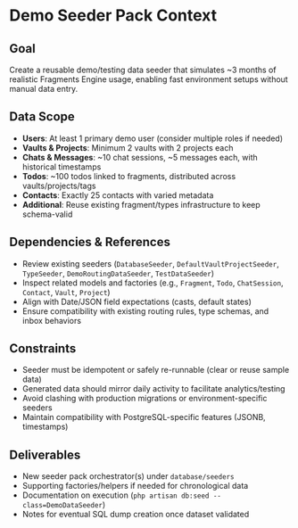 # Demo Seeder Pack Context

## Goal
Create a reusable demo/testing data seeder that simulates ~3 months of realistic Fragments Engine usage, enabling fast environment setups without manual data entry.

## Data Scope
- **Users**: At least 1 primary demo user (consider multiple roles if needed)
- **Vaults & Projects**: Minimum 2 vaults with 2 projects each
- **Chats & Messages**: ~10 chat sessions, ~5 messages each, with historical timestamps
- **Todos**: ~100 todos linked to fragments, distributed across vaults/projects/tags
- **Contacts**: Exactly 25 contacts with varied metadata
- **Additional**: Reuse existing fragment/types infrastructure to keep schema-valid

## Dependencies & References
- Review existing seeders (`DatabaseSeeder`, `DefaultVaultProjectSeeder`, `TypeSeeder`, `DemoRoutingDataSeeder`, `TestDataSeeder`)
- Inspect related models and factories (e.g., `Fragment`, `Todo`, `ChatSession`, `Contact`, `Vault`, `Project`)
- Align with Date/JSON field expectations (casts, default states)
- Ensure compatibility with existing routing rules, type schemas, and inbox behaviors

## Constraints
- Seeder must be idempotent or safely re-runnable (clear or reuse sample data)
- Generated data should mirror daily activity to facilitate analytics/testing
- Avoid clashing with production migrations or environment-specific seeders
- Maintain compatibility with PostgreSQL-specific features (JSONB, timestamps)

## Deliverables
- New seeder pack orchestrator(s) under `database/seeders`
- Supporting factories/helpers if needed for chronological data
- Documentation on execution (`php artisan db:seed --class=DemoDataSeeder`)
- Notes for eventual SQL dump creation once dataset validated
